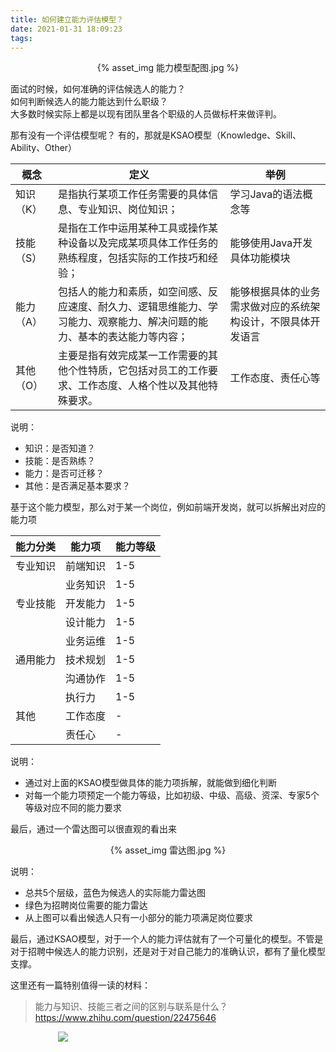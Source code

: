 ```yaml
---
title: 如何建立能力评估模型？
date: 2021-01-31 18:09:23
tags:
---
```


<p align="center">
{% asset_img 能力模型配图.jpg %}
</p>

面试的时候，如何准确的评估候选人的能力？  
如何判断候选人的能力能达到什么职级？  
大多数时候实际上都是以现有团队里各个职级的人员做标杆来做评判。  

那有没有一个评估模型呢？
有的，那就是KSAO模型（Knowledge、Skill、Ability、Other）


| 概念      | 定义                                                                                                                     | 举例                                                         |
| --------- | ------------------------------------------------------------------------------------------------------------------------ | ------------------------------------------------------------ |
| 知识（K） | 是指执行某项工作任务需要的具体信息、专业知识、岗位知识；                                                                 | 学习Java的语法概念等                                         |
| 技能（S） | 是指在工作中运用某种工具或操作某种设备以及完成某项具体工作任务的熟练程度，包括实际的工作技巧和经验；                     | 能够使用Java开发具体功能模块                                 |
| 能力（A） | 包括人的能力和素质，如空间感、反应速度、耐久力、逻辑思维能力、学习能力、观察能力、解决问题的能力、基本的表达能力等内容； | 能够根据具体的业务需求做对应的系统架构设计，不限具体开发语言 |
| 其他（O） | 主要是指有效完成某一工作需要的其他个性特质，它包括对员工的工作要求、工作态度、人格个性以及其他特殊要求。                 | 工作态度、责任心等                                           |

说明：
- 知识：是否知道？
- 技能：是否熟练？
- 能力：是否可迁移？
- 其他：是否满足基本要求？

基于这个能力模型，那么对于某一个岗位，例如前端开发岗，就可以拆解出对应的能力项


| 能力分类 | 能力项   | 能力等级 |
| -------- | -------- | -------- |
| 专业知识 | 前端知识 | 1-5      |
|          | 业务知识 | 1-5      |
| 专业技能 | 开发能力 | 1-5      |
|          | 设计能力 | 1-5      |
|          | 业务运维 | 1-5      |
| 通用能力 | 技术规划 | 1-5      |
|          | 沟通协作 | 1-5      |
|          | 执行力   | 1-5      |
| 其他     | 工作态度 | -        |
|          | 责任心   | -        |

说明：
- 通过对上面的KSAO模型做具体的能力项拆解，就能做到细化判断
- 对每一个能力项预定一个能力等级，比如初级、中级、高级、资深、专家5个等级对应不同的能力要求

最后，通过一个雷达图可以很直观的看出来
<p align="center">
{% asset_img 雷达图.jpg %}
</p>

说明：
- 总共5个层级，蓝色为候选人的实际能力雷达图
- 绿色为招聘岗位需要的能力雷达
- 从上图可以看出候选人只有一小部分的能力项满足岗位要求

最后，通过KSAO模型，对于一个人的能力评估就有了一个可量化的模型。不管是对于招聘中候选人的能力识别，还是对于对自己能力的准确认识，都有了量化模型支撑。

这里还有一篇特别值得一读的材料：
> 能力与知识、技能三者之间的区别与联系是什么？ 
> https://www.zhihu.com/question/22475646



<div style="width:70%;margin:auto">
<img src='http://muchstudy.com/2020/04/04/聊聊一线开发的基本素养/公众号二维码.gif'>
</div>